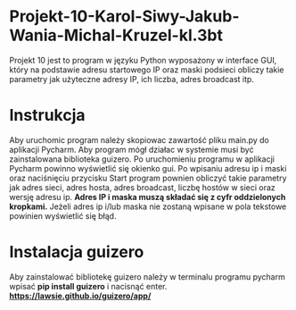 # Projekt-10-Karol-Siwy-Jakub-Wania-Michal-Kruzel-kl.3bt
Projekt 10 jest to program w języku Python wyposażony w interface GUI, który na podstawie adresu startowego IP oraz maski podsieci obliczy takie parametry jak użyteczne adresy IP, ich liczba, adres broadcast itp. 
# Instrukcja
Aby uruchomic program należy skopiowac zawartość pliku main.py do aplikacji Pycharm. Aby program mógł działac w systemie musi być zainstalowana biblioteka guizero. Po uruchomieniu programu w aplikacji Pycharm powinno wyświetlić się okienko gui. Po wpisaniu adresu ip i maski oraz naciśnięciu przycisku Start program pownien obliczyć takie parametry jak adres sieci, adres hosta, adres broadcast, liczbę hostów w sieci oraz wersję adresu ip. **Adres IP i maska muszą składać się z cyfr oddzielonych kropkami.** Jeżeli adres ip i/lub maska nie zostaną wpisane w pola tekstowe powinien wyświetlić się błąd.
# Instalacja guizero
Aby zainstalować bibliotekę guizero należy w terminalu programu pycharm wpisać **pip install guizero** i nacisnąć enter.
**https://lawsie.github.io/guizero/app/**

